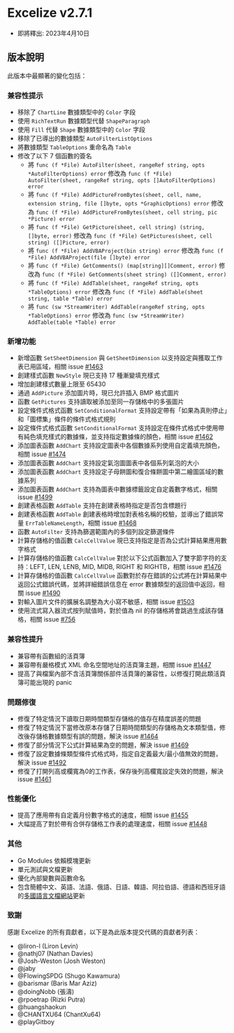 # Excelize v2.7.1

* 即將釋出: 2023年4月10日

## 版本說明

此版本中最顯著的變化包括：

### 兼容性提示

* 移除了 `ChartLine` 數據類型中的 `Color` 字段
* 使用 `RichTextRun` 數據類型代替 `ShapeParagraph`
* 使用 `Fill` 代替 `Shape` 數據類型中的 `Color` 字段
* 移除了已導出的數據類型 `AutoFilterListOptions`
* 將數據類型 `TableOptions` 重命名為 `Table`
* 修改了以下 7 個函數的簽名
  * 將 `func (f *File) AutoFilter(sheet, rangeRef string, opts *AutoFilterOptions) error` 修改為 `func (f *File) AutoFilter(sheet, rangeRef string, opts []AutoFilterOptions) error`
  * 將 `func (f *File) AddPictureFromBytes(sheet, cell, name, extension string, file []byte, opts *GraphicOptions) error` 修改為 `func (f *File) AddPictureFromBytes(sheet, cell string, pic *Picture) error`
  * 將 `func (f *File) GetPicture(sheet, cell string) (string, []byte, error)` 修改為 `func (f *File) GetPictures(sheet, cell string) ([]Picture, error)`
  * 將 `func (f *File) AddVBAProject(bin string) error` 修改為 `func (f *File) AddVBAProject(file []byte) error`
  * 將 `func (f *File) GetComments() (map[string][]Comment, error)` 修改為 `func (f *File) GetComments(sheet string) ([]Comment, error)`
  * 將 `func (f *File) AddTable(sheet, rangeRef string, opts *TableOptions) error` 修改為 `func (f *File) AddTable(sheet string, table *Table) error`
  * 將 `func (sw *StreamWriter) AddTable(rangeRef string, opts *TableOptions) error` 修改為 `func (sw *StreamWriter) AddTable(table *Table) error`

### 新增功能

* 新增函數 `SetSheetDimension` 與 `GetSheetDimension` 以支持設定與獲取工作表已用區域，相關 issue [#1463](https://github.com/xuri/excelize/issues/1463)
* 創建樣式函數 `NewStyle` 現已支持 17 種漸變填充樣式
* 增加創建樣式數量上限至 65430
* 通過 `AddPicture` 添加圖片時，現已允許插入 BMP 格式圖片
* 函數 `GetPictures` 支持讀取被添加至同一存儲格中的多張圖片
* 設定條件式格式函數 `SetConditionalFormat` 支持設定帶有「如果為真則停止」和「圖標集」條件的條件式格式規則
* 設定條件式格式函數 `SetConditionalFormat` 支持設定在條件式格式中使用帶有純色填充樣式的數據條，並支持指定數據條的顏色，相關 issue [#1462](https://github.com/xuri/excelize/issues/1462)
* 添加圖表函數 `AddChart` 支持設定圖表中各個數據系列使用自定義填充顏色，相關 issue [#1474](https://github.com/xuri/excelize/issues/1474)
* 添加圖表函數 `AddChart` 支持設定氣泡圖圖表中各個系列氣泡的大小
* 添加圖表函數 `AddChart` 支持設定子母餅圖和復合條餅圖中第二繪圖區域的數據系列
* 添加圖表函數 `AddChart` 支持為圖表中數據標籤設定自定義數字格式，相關 issue [#1499](https://github.com/xuri/excelize/issues/1499)
* 創建表格函數 `AddTable` 支持在創建表格時指定是否包含標題行
* 創建表格函數 `AddTable` 創建表格時增加對表格名稱的校驗，並導出了錯誤常量 `ErrTableNameLength`，相關 issue [#1468](https://github.com/xuri/excelize/issues/1468)
* 函數 `AutoFilter` 支持為篩選範圍內的多個列設定篩選條件
* 計算存儲格的值函數 `CalcCellValue` 現已支持指定是否為公式計算結果應用數字格式
* 計算存儲格的值函數 `CalcCellValue` 對於以下公式函數加入了雙字節字符的支持：LEFT, LEN, LENB, MID, MIDB, RIGHT 和 RIGHTB，相關 issue [#1476](https://github.com/xuri/excelize/issues/1476)
* 計算存儲格的值函數 `CalcCellValue` 函數對於存在錯誤的公式將在計算結果中返回公式錯誤代碼，並將詳細錯誤信息在 error 數據類型的返回值中返回，相關 issue [#1490](https://github.com/xuri/excelize/issues/1490)
* 對輸入圖片文件的擴展名調整為大小寫不敏感，相關 issue [#1503](https://github.com/xuri/excelize/issues/1503)
* 使用流式寫入器流式按列賦值時，對於值為 nil 的存儲格將會跳過生成該存儲格，相關 issue [#756](https://github.com/xuri/excelize/issues/756)

### 兼容性提升

* 兼容帶有函數組的活頁簿
* 兼容帶有嚴格模式 XML 命名空間地址的活頁簿主題，相關 issue [#1447](https://github.com/xuri/excelize/issues/1447)
* 提高了與檔案內部不含活頁簿關係部件活頁簿的兼容性，以修復打開此類活頁簿可能出現的 panic

### 問題修復

* 修復了特定情況下讀取日期時間類型存儲格的值存在精度誤差的問題
* 修復了特定情況下當修改原本存儲了日期時間類型的存儲格為文本類型值，修改後存儲格數據類型有誤的問題，解決 issue [#1464](https://github.com/xuri/excelize/issues/1464)
* 修復了部分情況下公式計算結果為空的問題，解決 issue [#1469](https://github.com/xuri/excelize/issues/1469)
* 修復了設定數據條類型條件式格式時，指定自定義最大/最小值無效的問題，解決 issue [#1492](https://github.com/xuri/excelize/issues/1492)
* 修復了打開列高或欄寬為0的工作表，保存後列高欄寬設定失效的問題，解決 issue [#1461](https://github.com/xuri/excelize/issues/1461)

### 性能優化

* 提高了應用帶有自定義月份數字格式的速度，相關 issue [#1455](https://github.com/xuri/excelize/issues/1455)
* 大幅提高了對於帶有合併存儲格工作表的處理速度，相關 issue [#1448](https://github.com/xuri/excelize/issues/1448)

### 其他

* Go Modules 依賴模塊更新
* 單元測試與文檔更新
* 優化內部變數與函數命名
* 包含簡體中文、英語、法語、俄語、日語、韓語、阿拉伯語、德語和西班牙語的[多國語言文檔網站](https://xuri.me/excelize)更新

### 致謝

感謝 Excelize 的所有貢獻者，以下是為此版本提交代碼的貢獻者列表：

* @liron-l (Liron Levin)
* @nathj07 (Nathan Davies)
* @Josh-Weston (Josh Weston)
* @jaby
* @FlowingSPDG (Shugo Kawamura)
* @barismar (Baris Mar Aziz)
* @doingNobb (張濤)
* @rpoetrap (Rizki Putra)
* @huangshaokun
* @CHANTXU64 (ChantXu64)
* @playGitboy
